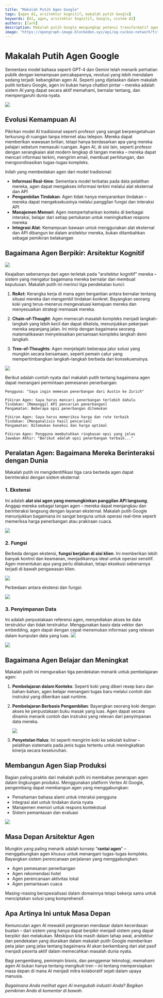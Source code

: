 ```yaml
---
title: "Makalah Putih Agen Google"
tags: [agen AI, arsitektur kognitif, makalah putih Google]
keywords: [AI, agen, arsitektur kognitif, Google, sistem AI]
authors: [lark]
description: Makalah putih Google mengungkap potensi transformatif agen AI, menunjukkan kemampuan mereka untuk memahami, bernalar, dan mempengaruhi dunia nyata. Temukan bagaimana agen ini berbeda dari model AI tradisional melalui akses informasi real-time, kemampuan mengambil tindakan, dan integrasi alat.
image: "https://opengraph-image.blockeden.xyz/api/og-cuckoo-network?title=Makalah%20Putih%20Agen%20Google"
---
```


# Makalah Putih Agen Google

Sementara model bahasa seperti GPT-4 dan Gemini telah menarik perhatian publik dengan kemampuan percakapannya, revolusi yang lebih mendalam sedang terjadi: kebangkitan agen AI. Seperti yang dijelaskan dalam makalah putih terbaru Google, agen ini bukan hanya chatbot pintar – mereka adalah sistem AI yang dapat secara aktif memahami, bernalar tentang, dan mempengaruhi dunia nyata.

![](https://opengraph-image.blockeden.xyz/api/og-cuckoo-network?title=Makalah%20Putih%20Agen%20Google)

## Evolusi Kemampuan AI

Pikirkan model AI tradisional seperti profesor yang sangat berpengetahuan terkurung di ruangan tanpa internet atau telepon. Mereka dapat memberikan wawasan brilian, tetapi hanya berdasarkan apa yang mereka pelajari sebelum memasuki ruangan. Agen AI, di sisi lain, seperti profesor dengan serangkaian alat modern lengkap di tangan mereka – mereka dapat mencari informasi terkini, mengirim email, membuat perhitungan, dan mengoordinasikan tugas-tugas kompleks.

Inilah yang membedakan agen dari model tradisional:

- **Informasi Real-time**: Sementara model terbatas pada data pelatihan mereka, agen dapat mengakses informasi terkini melalui alat eksternal dan API
- **Pengambilan Tindakan**: Agen tidak hanya menyarankan tindakan – mereka dapat mengeksekusinya melalui panggilan fungsi dan interaksi API
- **Manajemen Memori**: Agen mempertahankan konteks di berbagai interaksi, belajar dari setiap pertukaran untuk meningkatkan respons mereka
- **Integrasi Alat**: Kemampuan bawaan untuk menggunakan alat eksternal dan API dibangun ke dalam arsitektur mereka, bukan ditambahkan sebagai pemikiran belakangan

## Bagaimana Agen Berpikir: Arsitektur Kognitif

![](https://cuckoo-network.b-cdn.net/google-agent-1-arch.webp)

Keajaiban sebenarnya dari agen terletak pada "arsitektur kognitif" mereka – sistem yang mengatur bagaimana mereka bernalar dan membuat keputusan. Makalah putih ini merinci tiga pendekatan kunci:

1. **ReAct**: Kerangka kerja di mana agen bergantian antara bernalar tentang situasi mereka dan mengambil tindakan konkret. Bayangkan seorang koki yang terus-menerus mengevaluasi kemajuan mereka dan menyesuaikan strategi memasak mereka.

2. **Chain-of-Thought**: Agen memecah masalah kompleks menjadi langkah-langkah yang lebih kecil dan dapat dikelola, menunjukkan pekerjaan mereka sepanjang jalan. Ini mirip dengan bagaimana seorang matematikawan menyelesaikan persamaan kompleks langkah demi langkah.

3. **Tree-of-Thoughts**: Agen menjelajahi beberapa jalur solusi yang mungkin secara bersamaan, seperti pemain catur yang mempertimbangkan langkah-langkah berbeda dan konsekuensinya.

![](https://cuckoo-network.b-cdn.net/google-agent-2-reasoning-in-the-orchestration-layer.webp)

Berikut adalah contoh nyata dari makalah putih tentang bagaimana agen dapat menangani permintaan pemesanan penerbangan:

```
Pengguna: "Saya ingin memesan penerbangan dari Austin ke Zurich"

Pikiran Agen: Saya harus mencari penerbangan terlebih dahulu
Tindakan: [Memanggil API pencarian penerbangan]
Pengamatan: Beberapa opsi penerbangan ditemukan

Pikiran Agen: Saya harus memeriksa harga dan rute terbaik
Tindakan: [Menganalisis hasil pencarian]
Pengamatan: Ditemukan koneksi dan harga optimal

Pikiran Agen: Pengguna membutuhkan ringkasan opsi yang jelas
Jawaban Akhir: "Berikut adalah opsi penerbangan terbaik..."
```

## Peralatan Agen: Bagaimana Mereka Berinteraksi dengan Dunia

Makalah putih ini mengidentifikasi tiga cara berbeda agen dapat berinteraksi dengan sistem eksternal:

### 1. Ekstensi

Ini adalah **alat sisi agen yang memungkinkan panggilan API langsung**. Anggap mereka sebagai tangan agen – mereka dapat menjangkau dan berinteraksi langsung dengan layanan eksternal. Makalah putih Google menunjukkan bagaimana ini sangat berguna untuk operasi real-time seperti memeriksa harga penerbangan atau prakiraan cuaca.

![](https://cuckoo-network.b-cdn.net/google-agent-3-extension.webp)

### 2. Fungsi
Berbeda dengan ekstensi, **fungsi berjalan di sisi klien**. Ini memberikan lebih banyak kontrol dan keamanan, menjadikannya ideal untuk operasi sensitif. Agen menentukan apa yang perlu dilakukan, tetapi eksekusi sebenarnya terjadi di bawah pengawasan klien.

![](https://cuckoo-network.b-cdn.net/google-agent-8-function.webp)

Perbedaan antara ekstensi dan fungsi:

![](https://cuckoo-network.b-cdn.net/google-agent-9-diff-extensions-functions.webp)

### 3. Penyimpanan Data

Ini adalah perpustakaan referensi agen, menyediakan akses ke data terstruktur dan tidak terstruktur. Menggunakan basis data vektor dan embedding, agen dapat dengan cepat menemukan informasi yang relevan dalam kumpulan data yang luas.
![](https://cuckoo-network.b-cdn.net/google-agent-4-data-store.webp)

![](https://cuckoo-network.b-cdn.net/google-agent-5-data-store-details.webp)

## Bagaimana Agen Belajar dan Meningkat

Makalah putih ini menguraikan tiga pendekatan menarik untuk pembelajaran agen:

1. **Pembelajaran dalam Konteks**: Seperti koki yang diberi resep baru dan bahan-bahan, agen belajar menangani tugas baru melalui contoh dan instruksi yang diberikan saat runtime.

2. **Pembelajaran Berbasis Pengambilan**: Bayangkan seorang koki dengan akses ke perpustakaan buku masak yang luas. Agen dapat secara dinamis menarik contoh dan instruksi yang relevan dari penyimpanan data mereka.

   ![](https://cuckoo-network.b-cdn.net/google-agent-6-rag-workflow.webp)

3. **Penyetelan Halus**: Ini seperti mengirim koki ke sekolah kuliner – pelatihan sistematis pada jenis tugas tertentu untuk meningkatkan kinerja secara keseluruhan.

## Membangun Agen Siap Produksi

Bagian paling praktis dari makalah putih ini membahas penerapan agen dalam lingkungan produksi. Menggunakan platform Vertex AI Google, pengembang dapat membangun agen yang menggabungkan:

- Pemahaman bahasa alami untuk interaksi pengguna
- Integrasi alat untuk tindakan dunia nyata
- Manajemen memori untuk respons kontekstual
- Sistem pemantauan dan evaluasi

![](https://cuckoo-network.b-cdn.net/google-agent-7-e2e-built-with-vertex.webp)

## Masa Depan Arsitektur Agen

Mungkin yang paling menarik adalah konsep "**rantai agen**" – menggabungkan agen khusus untuk menangani tugas-tugas kompleks. Bayangkan sistem perencanaan perjalanan yang menggabungkan:

- Agen pemesanan penerbangan
- Agen rekomendasi hotel
- Agen perencanaan aktivitas lokal
- Agen pemantauan cuaca

Masing-masing berspesialisasi dalam domainnya tetapi bekerja sama untuk menciptakan solusi yang komprehensif.

## Apa Artinya Ini untuk Masa Depan

Kemunculan agen AI mewakili pergeseran mendasar dalam kecerdasan buatan – dari sistem yang hanya dapat berpikir menjadi sistem yang dapat berpikir dan melakukan. Meskipun kita masih dalam tahap awal, arsitektur dan pendekatan yang diuraikan dalam makalah putih Google memberikan peta jalan yang jelas tentang bagaimana AI akan berkembang dari alat pasif menjadi peserta aktif dalam memecahkan masalah dunia nyata.

Bagi pengembang, pemimpin bisnis, dan penggemar teknologi, memahami agen AI bukan hanya tentang mengikuti tren – ini tentang mempersiapkan masa depan di mana AI menjadi mitra kolaboratif sejati dalam upaya manusia.

*Bagaimana Anda melihat agen AI mengubah industri Anda? Bagikan pemikiran Anda di komentar di bawah.*
